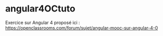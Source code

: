 # angular4OCtuto

Exercice sur Angular 4 proposé ici : https://openclassrooms.com/forum/sujet/angular-mooc-sur-angular-4-0